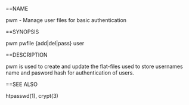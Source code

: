 ==NAME

pwm - Manage user files for basic authentication

==SYNOPSIS

pwm pwfile {add|del|pass} user

==DESCRIPTION

pwm is used to create and update the flat-files used to store usernames
name and pasword hash for authentication of users.

==SEE ALSO

htpasswd(1), crypt(3)

